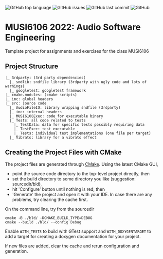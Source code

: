 ![GitHub top language](https://img.shields.io/github/languages/top/SileYin/2022-MUSI6106)
![GitHub issues](https://img.shields.io/github/issues-raw/SileYin/2022-MUSI6106)
![GitHub last commit](https://img.shields.io/github/last-commit/SileYin/2022-MUSI6106)
![GitHub](https://img.shields.io/github/license/SileYin/2022-MUSI6106)

# MUSI6106 2022: Audio Software Engineering
Template project for assignments and exercises for the class MUSI6106

## Project Structure
```console
|_ 3rdparty: (3rd party dependencies)
  |_ sndlib: sndfile library (3rdparty with ugly code and lots of warnings)
  |_ googletest: googletest framework
|_ cmake.modules: (cmake scripts)
|_ inc: global headers
|_ src: source code
  |_ AudioFileIO: library wrapping sndfile (3rdparty)
  |_ inc: internal headers
  |_ MUSI6106Exec: code for executable binary
  |_ Tests: all code related to tests
	|_ TestData: data for specific tests possibly requiring data
	|_ TestExec: test executable
	|_ Tests: individual test implementations (one file per target)
  |_ Vibrato: library for a vibrato effect
```

## Creating the Project Files with CMake
The project files are generated through [CMake](https://www.cmake.org). Using the latest CMake GUI, 
* point the source code directory to the top-level project directly, then 
* set the build directory to some directory you like (suggestion: sourcedir/bld), 
* hit 'Configure' button until nothing is red, then
* 'Generate' the project and open it with your IDE.
In case there are any problems, try clearing the cache first.

On the command line, try from the sourcedir

```console
cmake -B ./bld/ -DCMAKE_BUILD_TYPE=DEBUG
cmake --build ./bld/ --config Debug
```
Enable ```WITH_TESTS``` to build with GTest support and ```WITH_DOXYGENTARGET``` to add a target for creating a doxygen documentation for your project.

If new files are added, clear the cache and rerun configuration and generation.

